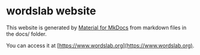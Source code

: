# wordslab website

This website is generated by [Material for MkDocs](https://squidfunk.github.io/mkdocs-material/) from markdown files in the docs/ folder.

You can access it at [https://www.wordslab.org](https://www.wordslab.org).